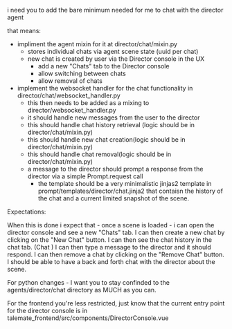 i need you to add the bare minimum needed for me to chat with the director agent

that means:

- impliment the agent mixin for it at director/chat/mixin.py
    - stores individual chats via agent scene state (uuid per chat)
    - new chat is created by user via the Director console in the UX
        - add a new "Chats" tab to the Director console
        - allow switching between chats
        - allow removal of chats
- implement the websocket handler for the chat functionality in director/chat/websocket_handler.py
    - this then needs to be added as a mixing to director/websocket_handler.py
    - it should handle new messages from the user to the director
    - this should handle chat history retrieval (logic should be in director/chat/mixin.py)
    - this should handle new chat creation(logic should be in director/chat/mixin.py)
    - this should handle chat removal(logic should be in director/chat/mixin.py)
    - a message to the director should prompt a response from the director via a simple Prompt.request call
        - the template should be a very minimalistic jinjas2 template in prompt/templates/director/chat.jinja2 that contaisn the history of the chat and a current limited snapshot of the scene.


Expectations:

When this is done i expect that - once a scene is loaded - i can open the director console and see a new "Chats" tab.
I can then create a new chat by clicking on the "New Chat" button.
I can then see the chat history in the chat tab. (Chat <uuid>)
I can then type a message to the director and it should respond.
I can then remove a chat by clicking on the "Remove Chat" button.
I should be able to have a back and forth chat with the director about the scene.

For python changes - I want you to stay confinded to the agents/director/chat directory as MUCH as you can.

For the frontend you're less restricted, just know that the current entry point for the director console is in talemate_frontend/src/components/DirectorConsole.vue